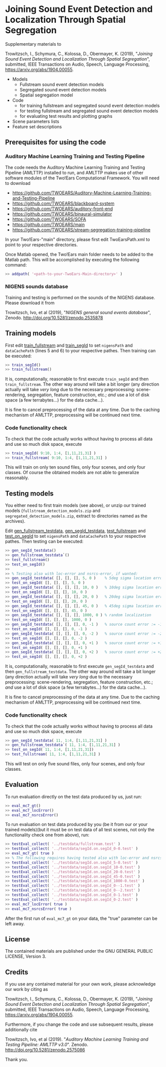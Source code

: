 # Joining Sound Event Detection and Localization Through Spatial Segregation

Supplementary materials to  

Trowitzsch, I., Schymura, C., Kolossa, D., Obermayer, K. (2019), "_Joining Sound Event Detection and Localization Through Spatial Segregation_", submitted, IEEE Transactions on Audio, Speech, Language Processing, https://arxiv.org/abs/1904.00055.

- Models
  - Fullstream sound event detection models
  - Segregated sound event detection models
  - Spatial segregation model
- Code
  - for training fullstream and segregated sound event detection models
  - for testing fullstream and segregated sound event detection models
  - for evaluating test results and plotting graphs
- Scene parameters lists
- Feature set descriptions

  
## Prerequisites for using the code

### Auditory Machine Learning Training and Testing Pipeline

The code needs the Auditory Machine Learning Training and Testing Pipeline (AMLTTP) installed to run, and AMLTTP makes use of other software modules of the Two!Ears Computational Framework. You will need to download 
- https://github.com/TWOEARS/Auditory-Machine-Learning-Training-and-Testing-Pipeline
- https://github.com/TWOEARS/blackboard-system
- https://github.com/TWOEARS/auditory-front-end
- https://github.com/TWOEARS/binaural-simulator
- https://github.com/TWOEARS/SOFA
- https://github.com/TWOEARS/main
- https://github.com/TWOEARS/stream-segregation-training-pipeline

In your Two!Ears-"main" directory, please first edit TwoEarsPath.xml to point to your 
respective directories.

Once Matlab opened, the Two!Ears main folder needs to be added to the Matlab path. 
This will be accomplished by executing the following command:
```Matlab
>> addpath( '<path-to-your-TwoEars-Main-directory>' )
```

### NIGENS sounds database

Training and testing is performed on the sounds of the NIGENS database. Please download it from  

Trowitzsch, Ivo, et al (2019), "_NIGENS general sound events database_", Zenodo. http://doi.org/10.5281/zenodo.2535878

## Training models

First edit [train_fullstream](code/train_fullstream.m) and [train_segId](code/train_segId.m) to set `nigensPath` and `dataCachePath` (lines 5 and 6) to your respective pathes. Then training can be executed:

```Matlab
>> train_segId()
>> train_fullstream()
```

It is, computationally, reasonable to first execute `train_segId` and then `train_fullstream`. The other way around will take a bit longer (any direction actually will take _very long_ due to the necessary preprocessing: scene-rendering, segregation, feature construction, etc.; _and_ use a lot of disk space (a few terrabytes...) for the data cache...).

It is fine to cancel preprocessing of the data at any time. Due to the caching mechanism of AMLTTP, preprocessing will be continued next time.


### Code functionality check

To check that the code actually works without having to process all data and use so much disk space, execute
```Matlab
>> train_segId( 9:10, 1:4, [1,11,21,31] )
>> train_fullstream( 9:10, 1:4, [1,11,21,31] )
```

This will train on only ten sound files, only four scenes, and only four classes. Of course the obtained models are not able to generalize reasonably.


## Testing models

You either need to first train models (see above), or unzip our trained models (`fullstream_detection_models.zip` and `segregated_detection_models.zip`, extract to directories named as the archives).

Edit [gen_fullstream_testdata](code/gen_fullstream_testdata.m), [gen_segId_testdata](code/gen_segId_testdata.m), [test_fullstream](code/test_fullstream.m) and [test_on_segId](code/test_on_segId.m) to set `nigensPath` and `dataCachePath` to your respective pathes. Then testing can be executed:

```Matlab
>> gen_segId_testdata()
>> gen_fullstream_testdata`()
>> test_fullstream()
>> test_on_segId()
>> 
>> % Testing also with loc-error and nsrcs-error, if wanted:
>> gen_segId_testdata( [], [], [], 5, 0 )    % 5deg sigma location error
>> test_on_segId( [], [], [], 5, 0 )
>> gen_segId_testdata( [], [], [], 10, 0 )   % 10deg sigma location error
>> test_on_segId( [], [], [], 10, 0 )
>> gen_segId_testdata( [], [], [], 20, 0 )   % 20deg sigma location error
>> test_on_segId( [], [], [], 20, 0 )
>> gen_segId_testdata( [], [], [], 45, 0 )   % 45deg sigma location error
>> test_on_segId( [], [], [], 45, 0 )
>> gen_segId_testdata( [], [], [], 1000, 0 ) % random localization
>> test_on_segId( [], [], [], 1000, 0 )
>> gen_segId_testdata( [], [], [], 0, -1 )   % source count error := -1
>> test_on_segId( [], [], [], 0, -1 )
>> gen_segId_testdata( [], [], [], 0, -2 )   % source count error := -2
>> test_on_segId( [], [], [], 0, -2 )
>> gen_segId_testdata( [], [], [], 0, +1 )   % source count error := +1
>> test_on_segId( [], [], [], 0, +1 )
>> gen_segId_testdata( [], [], [], 0, +2 )   % source count error := +2
>> test_on_segId( [], [], [], 0, +2 )
```

It is, computationally, reasonable to first execute `gen_segId_testdata` and then `gen_fullstream_testdata`. The other way around will take a bit longer (any direction actually will take _very long_ due to the necessary preprocessing: scene-rendering, segregation, feature construction, etc.; _and_ use a lot of disk space (a few terrabytes...) for the data cache...).

It is fine to cancel preprocessing of the data at any time. Due to the caching mechanism of AMLTTP, preprocessing will be continued next time.


### Code functionality check

To check that the code actually works without having to process all data and use so much disk space, execute
```Matlab
>> gen_segId_testdata( 11, 1:4, [1,11,21,31] )
>> gen_fullstream_testdata`( 11, 1:4, [1,11,21,31] )
>> test_on_segId( 11, 1:4, [1,11,21,31])
>> test_fullstream( 11, 1:4, [1,11,21,31] )
```

This will test on only five sound files, only four scenes, and only four classes.

## Evaluation

To run evaluation directly on the test data produced by us, just run:
```Matlab
>> eval_mc7_gt()
>> eval_mc7_locError()
>> eval_mc7_nsrcsError()
```

To run evaluation on test data produced by you (be it from our or your trained models)(but it must be on test data of all test scenes, not only the functionality check one from above), run:
```Matlab
>> testEval_collect( '../testdata/fullstream.test' )
>> testEval_collect( '../testdata/segId.on.segId_0-0.test' )
>> eval_mc7_gt( true )
>> % The following requires having tested also with loc-error and nsrcs-error.
>> testEval_collect( '../testdata/segId.on.segId_5-0.test' )
>> testEval_collect( '../testdata/segId.on.segId_10-0.test' )
>> testEval_collect( '../testdata/segId.on.segId_20-0.test' )
>> testEval_collect( '../testdata/segId.on.segId_45-0.test' )
>> testEval_collect( '../testdata/segId.on.segId_1000-0.test' )
>> testEval_collect( '../testdata/segId.on.segId_0--1.test' )
>> testEval_collect( '../testdata/segId.on.segId_0--2.test' )
>> testEval_collect( '../testdata/segId.on.segId_0-1.test' )
>> testEval_collect( '../testdata/segId.on.segId_0-2.test' )
>> eval_mc7_locError( true )
>> eval_mc7_nsrcsError( true )
```

After the first run of `eval_mc7_gt` on your data, the "true" parameter can be left away.


## License

The contained materials are published under the GNU GENERAL PUBLIC LICENSE, Version 3.

## Credits

If you use any contained material for your own work, please acknowledge our work by citing as  

Trowitzsch, I., Schymura, C., Kolossa, D., Obermayer, K. (2019), "_Joining Sound Event Detection and Localization Through Spatial Segregation_", submitted, IEEE Transactions on Audio, Speech, Language Processing, https://arxiv.org/abs/1904.00055.

Furthermore, if you change the code and use subsequent results, please additionally cite  

Trowitzsch, Ivo, et al (2019). "_Auditory Machine Learning Training and Testing Pipeline: AMLTTP v3.0_". Zenodo. http://doi.org/10.5281/zenodo.2575086

Thank you.
